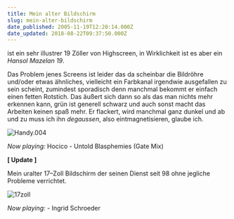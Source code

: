 ```yaml
---
title: Mein alter Bildschirm
slug: mein-alter-bildschirm
date_published: 2005-11-19T12:20:14.000Z
date_updated: 2018-08-22T09:37:50.000Z
---
```


ist ein sehr illustrer 19 Zöller von Highscreen, in Wirklichkeit ist es aber ein *Hansol Mazelan 19*.

Das Problem jenes Screens ist leider das da scheinbar die Bildröhre und/oder etwas ähnliches, vielleicht ein Farbkanal irgendwie ausgefallen zu sein scheint, zumindest sporadisch denn manchmal bekommt er einfach einen fetten Rotstich. Das äußert sich dann so als das man nichts mehr erkennen kann, grün ist generell schwarz und auch sonst macht das Arbeiten keinen spaß mehr. Er flackert, wird manchmal ganz dunkel und ab und zu muss ich ihn *degaussen*, also eintmagnetisieren, glaube ich. 

![Handy.004](//picdump.thafaker.de/mitglied.lycos.de/jmblogger/files/Handy.004_small.jpg)

*Now playing:* Hocico - Untold Blasphemies (Gate Mix)

**[ Update ]**

Mein uralter 17&ndash;Zoll Bildschirm der seinen Dienst seit 98 ohne jegliche Probleme verrichtet.

![17zoll](//picdump.thafaker.de/mitglied.lycos.de/jmblogger/files/17zoll_small.jpg)

*Now playing:* - Ingrid Schroeder
